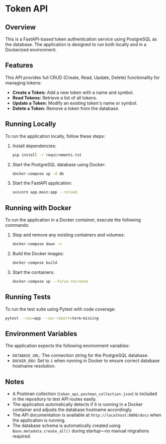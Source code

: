 # Token API

## Overview
This is a FastAPI-based token authentication service using PostgreSQL as the database. The application is designed to run both locally and in a Dockerized environment.

## Features
This API provides full CRUD (Create, Read, Update, Delete) functionality for managing tokens:

- **Create a Token:** Add a new token with a name and symbol.
- **Read Tokens:** Retrieve a list of all tokens.
- **Update a Token:** Modify an existing token's name or symbol.
- **Delete a Token:** Remove a token from the database.

## Running Locally
To run the application locally, follow these steps:

1. Install dependencies:
   ```bash
   pip install -r requirements.txt
   ```

2. Start the PostgreSQL database using Docker:
   ```bash
   docker-compose up -d db
   ```

3. Start the FastAPI application:
   ```bash
   uvicorn app.main:app --reload
   ```

## Running with Docker
To run the application in a Docker container, execute the following commands:

1. Stop and remove any existing containers and volumes:
   ```bash
   docker-compose down -v
   ```

2. Build the Docker images:
   ```bash
   docker-compose build
   ```

3. Start the containers:
   ```bash
   docker-compose up --force-recreate
   ```

## Running Tests
To run the test suite using Pytest with code coverage:
```bash
pytest --cov=app --cov-report=term-missing
```

## Environment Variables
The application expects the following environment variables:

- `DATABASE_URL`: The connection string for the PostgreSQL database.
- `DOCKER_ENV`: Set to `1` when running in Docker to ensure correct database hostname resolution.

## Notes
- A Postman collection (`token_api.postman_collection.json`) is included in the repository to test API routes easily.
- The application automatically detects if it is running in a Docker container and adjusts the database hostname accordingly.
- The API documentation is available at `http://localhost:8000/docs` when the application is running.
- The database schema is automatically created using `Base.metadata.create_all()` during startup—no manual migrations required.

